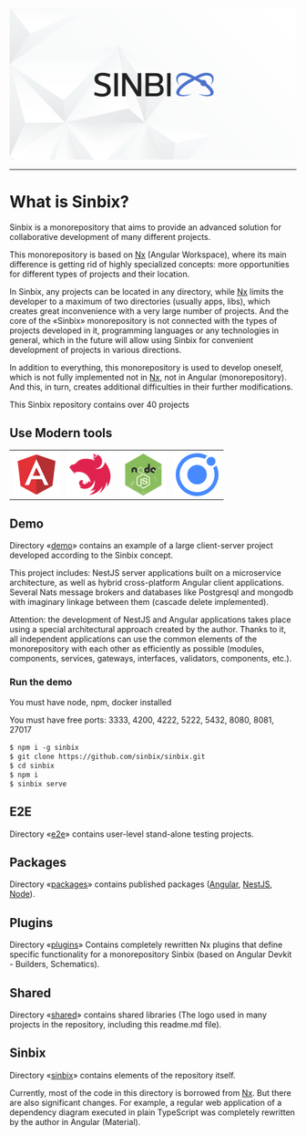 <img src="/shared/public/logo/logo-preview.jpeg" alt="Sinbix">

<hr>

# What is Sinbix?

Sinbix is ​​a monorepository that aims to provide an advanced solution for collaborative development of many different projects.

This monorepository is based on [Nx](https://github.com/nrwl/nx) (Angular Workspace), where its main difference is getting rid of highly specialized concepts: more opportunities for different types of projects and their location.

In Sinbix, any projects can be located in any directory, while [Nx](https://github.com/nrwl/nx) limits the developer to a maximum of two directories (usually apps, libs), which creates great inconvenience with a very large number of projects. And the core of the «Sinbix» monorepository is not connected with the types of projects developed in it, programming languages ​​or any technologies in general, which in the future will allow using Sinbix for convenient development of projects in various directions.

In addition to everything, this monorepository is used to develop oneself, which is not fully implemented not in [Nx](https://github.com/nrwl/nx), not in Angular (monorepository). And this, in turn, creates additional difficulties in their further modifications.

This Sinbix repository contains over 40 projects

## Use Modern tools

<table style="text-align:center;">
<tr>
<td>
<a href="https://angular.io/" target="_blank">
<img src="/shared/public/tools/angular.png" width="80" valign="middle" />
</a> 
</td>
<td>
<a href="https://nestjs.com/" target="_blank">
<img src="/shared/public/tools/nest.png" width="80" valign="middle" />
</a> 
</td>
<td>
<a href="https://nodejs.org/" target="_blank">
<img src="/shared/public/tools/nodejs.png" width="80" valign="middle" />
</a> 
</td>
<td>
<a href="https://ionicframework.com/" target="_blank">
<img src="/shared/public/tools/ionic.png" width="80" valign="middle" />
</a> 
</td>
</tr>
</table>

## Demo

Directory «[demo](demo)» сontains an example of a large client-server project developed according to the Sinbix concept.

This project includes: NestJS server applications built on a microservice architecture, as well as hybrid cross-platform Angular client applications. Several Nats message brokers and databases like Postgresql and mongodb with imaginary linkage between them (сascade delete implemented).

Attention: the development of NestJS and Angular applications takes place using a special architectural approach created by the author. Thanks to it, all independent applications can use the common elements of the monorepository with each other as efficiently as possible (modules, components, services, gateways, interfaces, validators, components, etc.).

### Run the demo

You must have node, npm, docker installed

You must have free ports: 3333, 4200, 4222, 5222, 5432, 8080, 8081, 27017

```
$ npm i -g sinbix
$ git clone https://github.com/sinbix/sinbix.git
$ cd sinbix
$ npm i
$ sinbix serve
```

## E2E

Directory «[e2e](e2e)» contains user-level stand-alone testing projects.

## Packages

Directory «[packages](packages)» contains published packages ([Angular](packages/angular), [NestJS](packages/nest), [Node](packages/node)).

## Plugins

Directory «[plugins](plugins)» Contains completely rewritten Nx plugins that define specific functionality for a monorepository Sinbix (based on Angular Devkit - Builders, Schematics).

## Shared

Directory «[shared](shared)» contains shared libraries (The logo used in many projects in the repository, including this readme.md file).

## Sinbix

Directory «[sinbix](sinbix)» contains elements of the repository itself.

Currently, most of the code in this directory is borrowed from [Nx](https://github.com/nrwl/nx). But there are also significant changes. For example, a regular web application of a dependency diagram executed in plain TypeScript was completely rewritten by the author in Angular (Material).
